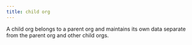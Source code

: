 ```yaml
---
title: child org
---
```

A child org belongs to a parent org and maintains its own data separate from the parent org and other child orgs.